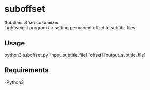 # suboffset
Subtitles offset customizer.  
Lightweight program for setting permanent offset to subtitle files.

## Usage
python3 suboffset.py [input_subtitle_file] [offset] [output_subtitle_file]

## Requirements
-Python3
